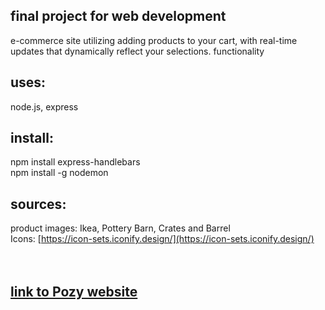 ## final project for web development 
e-commerce site utilizing adding products to your cart, with real-time updates that dynamically reflect your selections. functionality

## uses: 
node.js, express

## install:
npm install express-handlebars <br>
npm install -g nodemon

## sources: 
product images: Ikea, Pottery Barn, Crates and Barrel<br>
Icons: [https://icon-sets.iconify.design/](https://icon-sets.iconify.design/)<br><br><br>
## [link to Pozy website](https://paulagrata.com/lewisportfolio/finalproject/)

